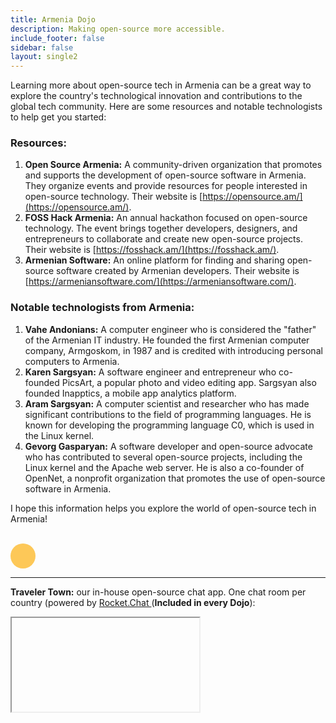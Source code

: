 ```yaml
---
title: Armenia Dojo
description: Making open-source more accessible.
include_footer: false
sidebar: false
layout: single2
---
```


Learning more about open-source tech in Armenia can be a great way to explore the country's technological innovation and contributions to the global tech community. Here are some resources and notable technologists to help get you started:

### Resources:

1.  **Open Source Armenia:** A community-driven organization that promotes and supports the development of open-source software in Armenia. They organize events and provide resources for people interested in open-source technology. Their website is [https://opensource.am/](https://opensource.am/).
2.  **FOSS Hack Armenia:** An annual hackathon focused on open-source technology. The event brings together developers, designers, and entrepreneurs to collaborate and create new open-source projects. Their website is [https://fosshack.am/](https://fosshack.am/).
3.  **Armenian Software:** An online platform for finding and sharing open-source software created by Armenian developers. Their website is [https://armeniansoftware.com/](https://armeniansoftware.com/).

### Notable technologists from Armenia:

1.  **Vahe Andonians:** A computer engineer who is considered the "father" of the Armenian IT industry. He founded the first Armenian computer company, Armgoskom, in 1987 and is credited with introducing personal computers to Armenia.
2.  **Karen Sargsyan:** A software engineer and entrepreneur who co-founded PicsArt, a popular photo and video editing app. Sargsyan also founded Inapptics, a mobile app analytics platform.
3.  **Aram Sargsyan:** A computer scientist and researcher who has made significant contributions to the field of programming languages. He is known for developing the programming language C0, which is used in the Linux kernel.
4.  **Gevorg Gasparyan:** A software developer and open-source advocate who has contributed to several open-source projects, including the Linux kernel and the Apache web server. He is also a co-founder of OpenNet, a nonprofit organization that promotes the use of open-source software in Armenia.

I hope this information helps you explore the world of open-source tech in Armenia!

<br>
<html>
  <head>
    <style>
      .button {
        display: inline-block;
        padding: 20px 20px;
        text-align: center;
        text-decoration: none;
        color: #ffffff;
        background-color: #FDC858;
        border-radius: 33px;
        outline: none;
        line-height:  0%;
      }
    </style>
  </head>
  <body>
    <a class="button" href="https://blog.workdojos.com/Armenia" target="_blank"></a>
  </body>
</html>
<br>

---


**Traveler Town:**   our in-house open-source chat app.  One chat room per country (powered by <a href="https://rocket.chat" >Rocket.Chat </a>  (**Included in every Dojo**):  

<iframe src="https://chat.traveler.town/channel/Armenia


<br><br>

<html>
  <head>
    <style>
      .button {
        display: inline-block;
        padding: 20px 20px;
        text-align: center;
        text-decoration: none;
        color: #ffffff;
        background-color: #FDC858;
        border-radius: 33px;
        outline: none;
        line-height:  %;
      }
    </style>
  </head>
  <body>
    <a class="button" href="https://workdojos.com/Australia">Next Dojo:  Australia</a>
  </body>
</html>